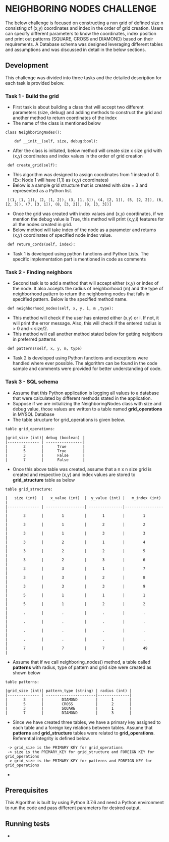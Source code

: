 # NEIGHBORING NODES CHALLENGE

The below challenge is focused on constructing a nxn grid of defined size n consisting of (x,y) coordinates and index in the order of grid creation. Users can specify different parameters to know the coordinates, index position and print out patterns (SQUARE, CROSS and DIAMOND) based on their requirements. A Database schema was designed leveraging different tables and assumptions and was discussed in detail in the below sections.


## Development

This challenge was divided into three tasks and the detailed description for each task is provided below.

### Task 1 - Build the grid
* First task is about building a class that will accept two different parameters (size, debug) and adding methods to construct the grid and another method to return coordinates of the index
* The name of the class is mentioned below
```
class NeighboringNodes():

    def __init__(self, size, debug:bool):
```
* After the class is initiated, below method will create size x size grid with (x,y) coordinates and index values in the order of grid creation
```
 def create_grid(self):
```
* This algorithm was designed to assign coordinates from 1 instead of 0. (Ex: Node 1 will have (1,1) as (x,y) coordinates)
* Below is a sample grid structure that is created with size = 3 and represented as a Python list.
```
 [(1, [1, 1]), (2, [1, 2]), (3, [1, 3]), (4, [2, 1]), (5, [2, 2]), (6, [2, 3]), (7, [3, 1]), (8, [3, 2]), (9, [3, 3])]
```
* Once the grid was created with index values and (x,y) coordinates, if we mention the debug value is True, this method will print (x,y,i) features for all the nodes created in grid.
* Below method will take index of the node as a parameter and returns (x,y) coordinates of specified node index value.
```
 def return_cords(self, index):
```
* Task 1 is developed using python functions and Python Lists. The specific implementation part is mentioned in code as comments

### Task 2 - Finding neighbors
* Second task is to add a method that will accept either (x,y) or index of the node. It also accepts the radius of neighborhood (m) and the type of neighborhood pattern to return the neighboring nodes that falls in specified pattern. Below is the specified method name.
```
 def neighborhood_nodes(self, x, y, i, m ,type):
```
* This method will check if the user has entered either (x,y) or i. If not, it will print the error message. Also, this will check if the entered radius is > 0 and < size/2.
* This method will call another method stated below for getting neighbors in preferred patterns
```
 def patterns(self, x, y, m, type)
```
* Task 2 is developed using Python functions and exceptions were handled where ever possible. The algorithm can be found in the code sample and comments were provided for better understanding of code.

### Task 3 - SQL schema
* Assume that this Python application is logging all values to a database that were calculated by different methods stated in the application.
* Suppose if we are initializing the NeighboringNodes class with size and debug value, those values are written to a table named **grid_operations** in MYSQL Database
* The table structure for grid_operations is given below.
```
table grid_operations:

|grid_size (int)| debug (boolean) |
|-------------- | ----------------|
|       3       |      True       |
|       5       |      True       |
|       3       |      False      |
|       7       |      False      |
```
* Once this above table was created, assume that a n x n size grid is created and respective (x,y) and index values are stored to **grid_structure** table as below
```
table grid_structure:

|   size (int)  |   x_value (int)  |  y_value (int) |   m_index (int) |
|-------------- | -----------------| ---------------|-----------------|
|       3       |        1         |       1        |        1        |
|       3       |        1         |       2        |        2        |
|       3       |        1         |       3        |        3        |
|       3       |        2         |       1        |        4        |
|       3       |        2         |       2        |        5        |
|       3       |        2         |       3        |        6        |
|       3       |        3         |       1        |        7        |
|       3       |        3         |       2        |        8        |
|       3       |        3         |       3        |        9        |
|       5       |        1         |       1        |        1        |
|       5       |        1         |       2        |        2        |
|       .       |        .         |       .        |        .        |
|       .       |        .         |       .        |        .        |
|       .       |        .         |       .        |        .        |
|       .       |        .         |       .        |        .        |
|       7       |        7         |       7        |        49       |
```
* Assume that if we call neighboring_nodes() method, a table called **patterns** with radius, type of pattern and grid size were created as shown below
```
table patterns:

|grid_size (int)| pattern_type (string) | radius (int) |
|-------------- | ----------------------|--------------|
|       3       |        DIAMOND        |      1       |
|       5       |        CROSS          |      2       |
|       3       |        SQUARE         |      1       |
|       7       |        DIAMOND        |      3       |
```
* Since we have created three tables, we have a primary key assigned to each table and a foreign key relations between tables. Assume that **patterns** and **grid_structure** tables were related to **grid_operations**. Referential integrity is defined below.
```
 -> grid_size is the PRIMARY KEY for grid_operations
 -> size is the PRIMARY_KEY for grid_structure and FOREIGN KEY for grid_operations
 -> grid_size is the PRIMARY KEY for patterns and FOREIGN KEY for grid_operations
```
* 
## Prerequisites
This Algorithm is built by using Python 3.7.6 and need a Python environment to run the code and pass different parameters for desired output.

## Running tests
*

